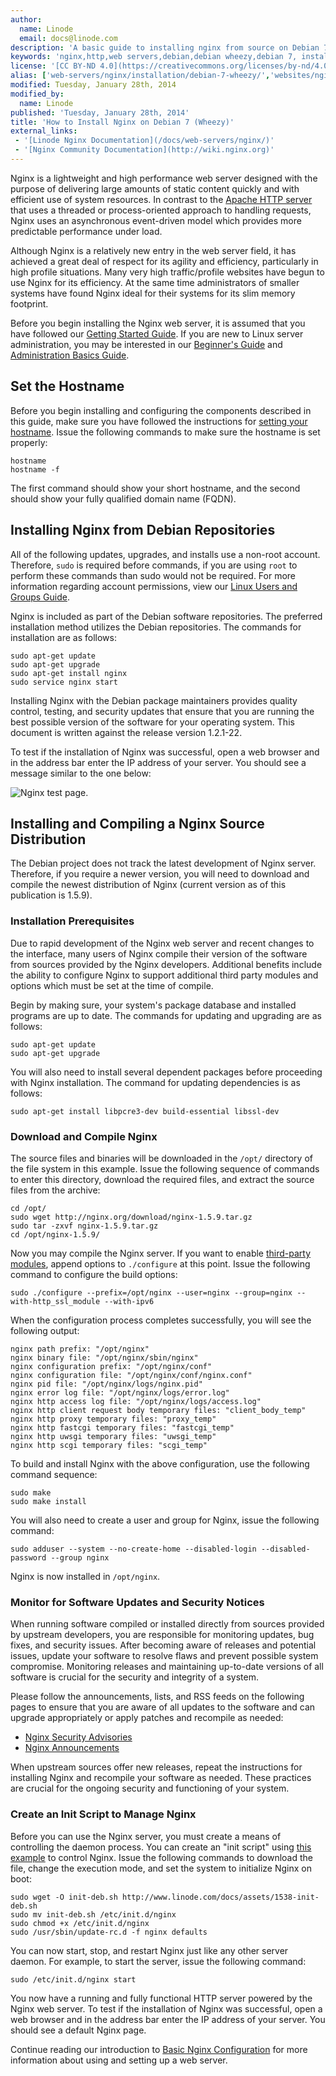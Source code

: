 ```yaml
---
author:
  name: Linode
  email: docs@linode.com
description: 'A basic guide to installing nginx from source on Debian 7 (Wheezy)'
keywords: 'nginx,http,web servers,debian,debian wheezy,debian 7, install nginx on debian 7, install nginx'
license: '[CC BY-ND 4.0](https://creativecommons.org/licenses/by-nd/4.0)'
alias: ['web-servers/nginx/installation/debian-7-wheezy/','websites/nginx/basic-nginx-installation/','websites/nginx/websites-with-nginx-on-debian-7-wheezy/','websites/nginx/websites-with-nginx-on-debian-7-wheezy/index.cfm/','websites/nginx/install-nginx-debian-7/','websites/nginx/how-to-install-nginx-on-debian-7-wheezy/index.cfm/','websites/nginx/how-to-install-nginx-on-debian-7-wheezy/']
modified: Tuesday, January 28th, 2014
modified_by:
  name: Linode
published: 'Tuesday, January 28th, 2014'
title: 'How to Install Nginx on Debian 7 (Wheezy)'
external_links:
 - '[Linode Nginx Documentation](/docs/web-servers/nginx/)'
 - '[Nginx Community Documentation](http://wiki.nginx.org)'
---
```


Nginx is a lightweight and high performance web server designed with the purpose of delivering large amounts of static content quickly and with efficient use of system resources. In contrast to the [Apache HTTP server](/docs/web-servers/apache/) that uses a threaded or process-oriented approach to handling requests, Nginx uses an asynchronous event-driven model which provides more predictable performance under load.

Although Nginx is a relatively new entry in the web server field, it has achieved a great deal of respect for its agility and efficiency, particularly in high profile situations. Many very high traffic/profile websites have begun to use Nginx for its efficiency. At the same time administrators of smaller systems have found Nginx ideal for their systems for its slim memory footprint.

Before you begin installing the Nginx web server, it is assumed that you have followed our [Getting Started Guide](/docs/getting-started/). If you are new to Linux server administration, you may be interested in our [Beginner's Guide](/docs/beginners-guide/) and [Administration Basics Guide](/docs/using-linux/administration-basics).

## Set the Hostname

Before you begin installing and configuring the components described in this guide, make sure you have followed the instructions for [setting your hostname](/docs/getting-started#setting-the-hostname). Issue the following commands to make sure the hostname is set properly:

    hostname
    hostname -f

The first command should show your short hostname, and the second should show your fully qualified domain name (FQDN).

## Installing Nginx from Debian Repositories

All of the following updates, upgrades, and installs use a non-root account. Therefore, `sudo` is required before commands, if you are using `root` to perform these commands than sudo would not be required. For more information regarding account permissions, view our [Linux Users and Groups Guide](/docs/tools-reference/linux-users-and-groups/).

Nginx is included as part of the Debian software repositories. The preferred installation method utilizes the Debian repositories. The commands for installation are as follows:

    sudo apt-get update
    sudo apt-get upgrade
    sudo apt-get install nginx
    sudo service nginx start

Installing Nginx with the Debian package maintainers provides quality control, testing, and security updates that ensure that you are running the best possible version of the software for your operating system. This document is written against the release version 1.2.1-22.

To test if the installation of Nginx was successful, open a web browser and in the address bar enter the IP address of your server. You should see a message similar to the one below:

![Nginx test page.](/docs/assets/1536-nginx-test.png)

## Installing and Compiling a Nginx Source Distribution

The Debian project does not track the latest development of Nginx server. Therefore, if you require a newer version, you will need to download and compile the newest distribution of Nginx (current version as of this publication is 1.5.9).

### Installation Prerequisites

Due to rapid development of the Nginx web server and recent changes to the interface, many users of Nginx compile their version of the software from sources provided by the Nginx developers. Additional benefits include the ability to configure Nginx to support additional third party modules and options which must be set at the time of compile.

Begin by making sure, your system's package database and installed programs are up to date. The commands for updating and upgrading are as follows:

    sudo apt-get update
    sudo apt-get upgrade

You will also need to install several dependent packages before proceeding with Nginx installation. The command for updating dependencies is as follows:

    sudo apt-get install libpcre3-dev build-essential libssl-dev

### Download and Compile Nginx

The source files and binaries will be downloaded in the `/opt/` directory of the file system in this example. Issue the following sequence of commands to enter this directory, download the required files, and extract the source files from the archive:

    cd /opt/
    sudo wget http://nginx.org/download/nginx-1.5.9.tar.gz
    sudo tar -zxvf nginx-1.5.9.tar.gz
    cd /opt/nginx-1.5.9/

Now you may compile the Nginx server. If you want to enable [third-party modules](http://wiki.nginx.org/Nginx3rdPartyModules), append options to `./configure` at this point. Issue the following command to configure the build options:

    sudo ./configure --prefix=/opt/nginx --user=nginx --group=nginx --with-http_ssl_module --with-ipv6

When the configuration process completes successfully, you will see the following output:

    nginx path prefix: "/opt/nginx"
    nginx binary file: "/opt/nginx/sbin/nginx"
    nginx configuration prefix: "/opt/nginx/conf"
    nginx configuration file: "/opt/nginx/conf/nginx.conf"
    nginx pid file: "/opt/nginx/logs/nginx.pid"
    nginx error log file: "/opt/nginx/logs/error.log"
    nginx http access log file: "/opt/nginx/logs/access.log"
    nginx http client request body temporary files: "client_body_temp"
    nginx http proxy temporary files: "proxy_temp"
    nginx http fastcgi temporary files: "fastcgi_temp"
    nginx http uwsgi temporary files: "uwsgi_temp"
    nginx http scgi temporary files: "scgi_temp"

To build and install Nginx with the above configuration, use the following command sequence:

    sudo make
    sudo make install

You will also need to create a user and group for Nginx, issue the following command:

    sudo adduser --system --no-create-home --disabled-login --disabled-password --group nginx

Nginx is now installed in `/opt/nginx`.

### Monitor for Software Updates and Security Notices

When running software compiled or installed directly from sources provided by upstream developers, you are responsible for monitoring updates, bug fixes, and security issues. After becoming aware of releases and potential issues, update your software to resolve flaws and prevent possible system compromise. Monitoring releases and maintaining up-to-date versions of all software is crucial for the security and integrity of a system.

Please follow the announcements, lists, and RSS feeds on the following pages to ensure that you are aware of all updates to the software and can upgrade appropriately or apply patches and recompile as needed:

-   [Nginx Security Advisories](http://nginx.org/en/security_advisories.html)
-   [Nginx Announcements](http://nginx.org/)

When upstream sources offer new releases, repeat the instructions for installing Nginx and recompile your software as needed. These practices are crucial for the ongoing security and functioning of your system.

### Create an Init Script to Manage Nginx

Before you can use the Nginx server, you must create a means of controlling the daemon process. You can create an "init script" using [this example](/docs/assets/1538-init-deb.sh) to control Nginx. Issue the following commands to download the file, change the execution mode, and set the system to initialize Nginx on boot:

    sudo wget -O init-deb.sh http://www.linode.com/docs/assets/1538-init-deb.sh
    sudo mv init-deb.sh /etc/init.d/nginx
    sudo chmod +x /etc/init.d/nginx
    sudo /usr/sbin/update-rc.d -f nginx defaults

You can now start, stop, and restart Nginx just like any other server daemon. For example, to start the server, issue the following command:

    sudo /etc/init.d/nginx start

You now have a running and fully functional HTTP server powered by the Nginx web server. To test if the installation of Nginx was successful, open a web browser and in the address bar enter the IP address of your server. You should see a default Nginx page.

Continue reading our introduction to [Basic Nginx Configuration](/docs/websites/nginx/basic-nginx-configuration) for more information about using and setting up a web server.
